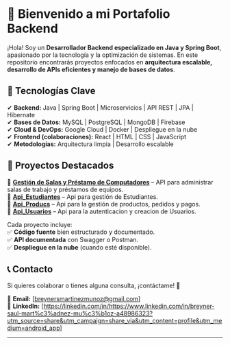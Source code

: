  


# 🚀 **Bienvenido a mi Portafolio Backend**  

¡Hola! Soy un **Desarrollador Backend especializado en Java y Spring Boot**, apasionado por la tecnología y la optimización de sistemas. En este repositorio encontrarás proyectos enfocados en **arquitectura escalable, desarrollo de APIs eficientes y manejo de bases de datos**.  

## 📌 **Tecnologías Clave**  
✔ **Backend:** Java | Spring Boot | Microservicios | API REST | JPA | Hibernate  
✔ **Bases de Datos:** MySQL | PostgreSQL | MongoDB | Firebase  
✔ **Cloud & DevOps:** Google Cloud | Docker | Despliegue en la nube  
✔ **Frontend (colaboraciones):** React | HTML | CSS | JavaScript  
✔ **Metodologías:** Arquitectura limpia | Desarrollo escalable  

## 📂 **Proyectos Destacados**  
🔹 **[Gestión de Salas y Préstamo de Computadores](#)** – API para administrar salas de trabajo y préstamos de equipos.  
🔹 **[Api_Estudiantes](#)** – Api para gestión de Estudiantes.  
🔹 **[Api_Producs](#)** – Api para la gestión de productos, pedidos y pagos.  
🔹 **[Api_Usuarios](#)** – Api para la autenticacion y creacion de Usuarios.

Cada proyecto incluye:  
✅ **Código fuente** bien estructurado y documentado.  
✅ **API documentada** con Swagger o Postman.  
✅ **Despliegue en la nube** (cuando esté disponible).  

## 📞 **Contacto**  
Si quieres colaborar o tienes alguna consulta, ¡contáctame! 🚀  

📧 **Email:** [breynersmartinezmunoz@gmail.com]  
🔗 **LinkedIn:** [https://linkedin.com/in/https://www.linkedin.com/in/breyner-saul-mart%c3%adnez-mu%c3%b1oz-a48986323?utm_source=share&utm_campaign=share_via&utm_content=profile&utm_medium=android_app]  

---
